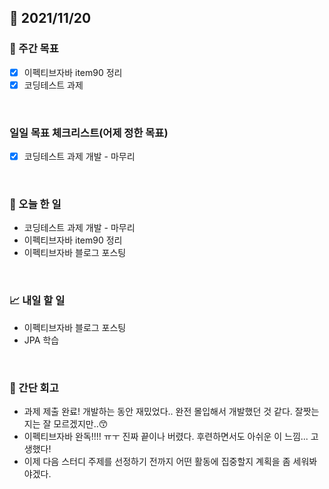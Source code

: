 ## 📅 2021/11/20


### 👏 주간 목표

- [x] 이펙티브자바 item90 정리
- [x] 코딩테스트 과제

<br/>

### 일일 목표 체크리스트(어제 정한 목표)

- [x] 코딩테스트 과제 개발 - 마무리

<br/>

### 💯 오늘 한 일

- 코딩테스트 과제 개발 - 마무리
- 이펙티브자바 item90 정리
- 이펙티브자바 블로그 포스팅

<br/>

### 📈 내일 할 일

- 이펙티브자바 블로그 포스팅
- JPA 학습

<br/>

### 🤔 간단 회고

- 과제 제출 완료! 개발하는 동안 재밌었다.. 완전 몰입해서 개발했던 것 같다. 잘짯는지는 잘 모르겠지만..😙
- 이펙티브자바 완독!!!! ㅠㅜ 진짜 끝이나 버렸다. 후련하면서도 아쉬운 이 느낌... 고생했다!
- 이제 다음 스터디 주제를 선정하기 전까지 어떤 활동에 집중할지 계획을 좀 세워봐야겠다. 


